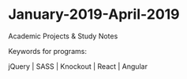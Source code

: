 # January-2019-April-2019
Academic Projects &amp; Study Notes

Keywords for programs:

jQuery | SASS | Knockout | React | Angular
